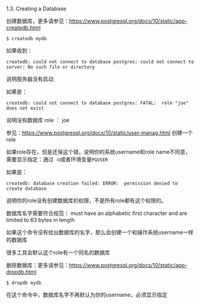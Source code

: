 1.3. Creating a Database

创建数据库，更多请参见：https://www.postgresql.org/docs/10/static/app-createdb.html
```
$ createdb mydb
```

如果收到：
```
createdb: could not connect to database postgres: could not connect to server: No such file or directory
```
说明服务器没有启动


如果是：
```
createdb: could not connect to database postgres: FATAL:  role "joe" does not exist
```
说明没有数据库 role ： joe

参见：https://www.postgresql.org/docs/10/static/user-manag.html 创建一个role

如果role存在，但是还保这个错，说明你的系统username和role name不同意，需要显示指定：通过 `-U`或者环境变量`PGUSER`

如果是：
```
createdb: database creation failed: ERROR:  permission denied to create database
```
说明你的role没有创建数据库的权限，不是所有role都有这个权限的。


数据库名字需要符合规范： must have an alphabetic first character and are limited to 63 bytes in length

如果这个命令没有给出数据库的名字，那么会创建一个和操作系统username一样的数据库

很多工具会默认这个role有一个同名的数据库


删除数据库：更多请参见：https://www.postgresql.org/docs/10/static/app-dropdb.html
```
$ dropdb mydb
```
在这个命令中，数据库名字不再默认为你的username，必须显示指定